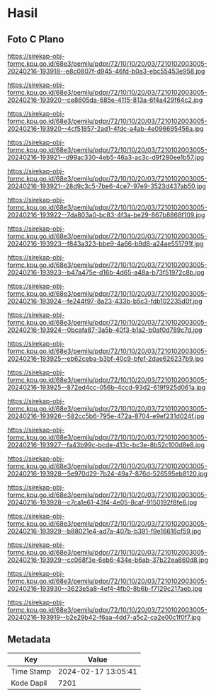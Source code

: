 # Hasil

## Foto C Plano

https://sirekap-obj-formc.kpu.go.id/68e3/pemilu/pdpr/72/10/10/20/03/7210102003005-20240216-193918--e8c0807f-d945-46fd-b0a3-ebc55453e958.jpg

https://sirekap-obj-formc.kpu.go.id/68e3/pemilu/pdpr/72/10/10/20/03/7210102003005-20240216-193920--ce8605da-685e-4115-813a-6f4a429f64c2.jpg

https://sirekap-obj-formc.kpu.go.id/68e3/pemilu/pdpr/72/10/10/20/03/7210102003005-20240216-193920--4cf51857-2ad1-4fdc-a4ab-4e096695456a.jpg

https://sirekap-obj-formc.kpu.go.id/68e3/pemilu/pdpr/72/10/10/20/03/7210102003005-20240216-193921--d99ac330-4eb5-46a3-ac3c-d9f280ee1b57.jpg

https://sirekap-obj-formc.kpu.go.id/68e3/pemilu/pdpr/72/10/10/20/03/7210102003005-20240216-193921--28d9c3c5-7be6-4ce7-97e9-3523d437ab50.jpg

https://sirekap-obj-formc.kpu.go.id/68e3/pemilu/pdpr/72/10/10/20/03/7210102003005-20240216-193922--7da803a0-bc83-4f3a-be29-867b8868f109.jpg

https://sirekap-obj-formc.kpu.go.id/68e3/pemilu/pdpr/72/10/10/20/03/7210102003005-20240216-193923--f843a323-bbe9-4a66-b9d8-a24ae551791f.jpg

https://sirekap-obj-formc.kpu.go.id/68e3/pemilu/pdpr/72/10/10/20/03/7210102003005-20240216-193923--b47a475e-d16b-4d65-a48a-b73f51972c8b.jpg

https://sirekap-obj-formc.kpu.go.id/68e3/pemilu/pdpr/72/10/10/20/03/7210102003005-20240216-193924--fe244f97-8a23-433b-b5c3-fdb102235d0f.jpg

https://sirekap-obj-formc.kpu.go.id/68e3/pemilu/pdpr/72/10/10/20/03/7210102003005-20240216-193924--0bcafa87-3a5b-40f3-b1a2-b0af0d789c7d.jpg

https://sirekap-obj-formc.kpu.go.id/68e3/pemilu/pdpr/72/10/10/20/03/7210102003005-20240216-193925--eb62ceba-b3bf-40c9-bfef-2dae626237b9.jpg

https://sirekap-obj-formc.kpu.go.id/68e3/pemilu/pdpr/72/10/10/20/03/7210102003005-20240216-193925--872ed4cc-056b-4ccd-93d2-619f925d061a.jpg

https://sirekap-obj-formc.kpu.go.id/68e3/pemilu/pdpr/72/10/10/20/03/7210102003005-20240216-193926--582cc5b6-795e-472a-8704-e9ef231d024f.jpg

https://sirekap-obj-formc.kpu.go.id/68e3/pemilu/pdpr/72/10/10/20/03/7210102003005-20240216-193927--fa43b99c-bcde-413c-bc3e-8b52c100d8e8.jpg

https://sirekap-obj-formc.kpu.go.id/68e3/pemilu/pdpr/72/10/10/20/03/7210102003005-20240216-193928--5e970d29-7b24-49a7-876d-526595eb8120.jpg

https://sirekap-obj-formc.kpu.go.id/68e3/pemilu/pdpr/72/10/10/20/03/7210102003005-20240216-193928--c7ca1e61-43f4-4e05-8caf-9150192f8fe6.jpg

https://sirekap-obj-formc.kpu.go.id/68e3/pemilu/pdpr/72/10/10/20/03/7210102003005-20240216-193929--b88021e4-ad7a-407b-b391-f9e16616cf59.jpg

https://sirekap-obj-formc.kpu.go.id/68e3/pemilu/pdpr/72/10/10/20/03/7210102003005-20240216-193929--cc068f3e-6eb6-434e-b6ab-37b22ea860d8.jpg

https://sirekap-obj-formc.kpu.go.id/68e3/pemilu/pdpr/72/10/10/20/03/7210102003005-20240216-193930--3623e5a8-4ef4-4fb0-8b6b-f7129c217aeb.jpg

https://sirekap-obj-formc.kpu.go.id/68e3/pemilu/pdpr/72/10/10/20/03/7210102003005-20240216-193919--b2e29b42-f6aa-4dd7-a5c2-ca2e00c1f0f7.jpg


## Metadata

| Key        | Value               |
| ---------- | ------------------- |
| Time Stamp | 2024-02-17 13:05:41 |
| Kode Dapil | 7201                |



